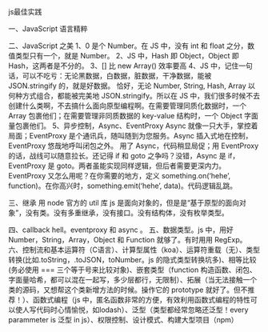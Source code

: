 js最佳实践

一、JavaScript 语言精粹

二、JavaScript 之美
1、0 是个 Number。在 JS 中，没有 int 和 float 之分，数值类型只有一个，就是 Number。
2、JS 中，Hash 即 Object，Object 即 Hash，这两者是不分的。
3、[] 比 new Array() 效率要高
4、JS 中，记住一句话，可以不吃亏：无论黑数据，白数据，脏数据，干净数据，能被 JSON.stringify 的，就是好数据。
恰好，无论 Number, String, Hash, Array 以何种方式组合，都能被完美地 JSON.stringify。所以在 JS 中，我们很多时候不去创建什么类啊，不去搞什么面向原型编程啊。在需要管理同质化数据时，一个 Array 包裹他们；在需要管理非同质数据的 key-value 结构时，一个 Object 字面量包裹他们。
5、异步控制，Async、EventProxy
Async 就像一只大手，掌控着局面；EventProxy 是个通讯兵，随叫随到为您服务。Async 插入式地在控制，EventProxy 悠哉地呼叫闭包之外。
用了 Async，代码稍显局促；用 EventProxy 的话，战线可以随意拉长。还记得 if 和 goto 之争吗？没错，Async 是 if，EventProxy 是 goto。两者虽能实现同样逻辑，但后者需要更深内力。EventProxy 又怎么用呢？在你需要的地方，定义 something.on(‘hehe’, function)。在你高兴时，something.emit(‘hehe’, data)。代码逻辑乱跳。

三、继承
用 node 官方的 util 库
js 是面向对象的，但是是“基于原型的面向对象”，没有类。没有多重继承，没有接口。没有结构体，没有枚举类型。

四、callback hell。eventproxy 和 async 。
五、数据类型。js 中，用好 Number，String，Array，Object 和 Function 就够了。有时用用 RegExp。
六、控制流和基本运算符（C语言）、计算型属性（koa）、运算符重载（无）、类型转换(比如.toString，.toJSON，toNumber。js 的隐式类型转换坑多)、相等比较(务必使用 === 三个等于号来比较对象)、嵌套类型（function 构造函数、闭包、字面量哈希，都可以混在一起写，多少层都行，无限制）、拓展（当无法接触一个类的源码，又想帮这个类新增方法的时候。操作它的 prototype 就好了。但不推荐！）、函数式编程（js 中，匿名函数非常的方便，有效利用函数式编程的特性可以使人写代码时心情愉悦，如lodash）、泛型（类型都经常忽略还泛型！every parammeter is 泛型 in js）、权限控制、设计模式、构建大型项目（npm）





